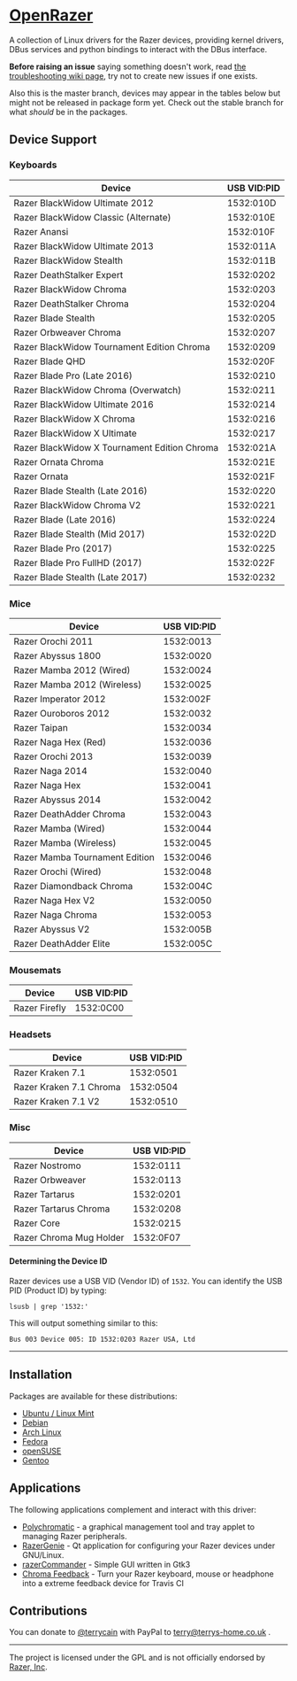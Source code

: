 # [OpenRazer](https://openrazer.github.io/)

A collection of Linux drivers for the Razer devices, providing kernel drivers, DBus services and python bindings to interact with the DBus interface.

**Before raising an issue** saying something doesn't work, read [the troubleshooting wiki page](https://github.com/openrazer/openrazer/wiki/Troubleshooting), try not to create new issues if one exists.

Also this is the master branch, devices may appear in the tables below but might not be released in package form yet. Check out the stable branch for what _should_ be in the packages.

## Device Support
### Keyboards
| Device                                        | USB VID:PID |
| --------------------------------------------- | ----------- |
| Razer BlackWidow Ultimate 2012                |  1532:010D  |
| Razer BlackWidow Classic (Alternate)          |  1532:010E  |
| Razer Anansi                                  |  1532:010F  |
| Razer BlackWidow Ultimate 2013                |  1532:011A  |
| Razer BlackWidow Stealth                      |  1532:011B  |
| Razer DeathStalker Expert                     |  1532:0202  |
| Razer BlackWidow Chroma                       |  1532:0203  |
| Razer DeathStalker Chroma                     |  1532:0204  |
| Razer Blade Stealth                           |  1532:0205  |
| Razer Orbweaver Chroma                        |  1532:0207  |
| Razer BlackWidow Tournament Edition Chroma    |  1532:0209  |
| Razer Blade QHD                               |  1532:020F  |
| Razer Blade Pro (Late 2016)                   |  1532:0210  |
| Razer BlackWidow Chroma (Overwatch)           |  1532:0211  |
| Razer BlackWidow Ultimate 2016                |  1532:0214  |
| Razer BlackWidow X Chroma                     |  1532:0216  |
| Razer BlackWidow X Ultimate                   |  1532:0217  |
| Razer BlackWidow X Tournament Edition Chroma  |  1532:021A  |
| Razer Ornata Chroma                           |  1532:021E  |
| Razer Ornata                                  |  1532:021F  |
| Razer Blade Stealth (Late 2016)               |  1532:0220  |
| Razer BlackWidow Chroma V2                    |  1532:0221  |
| Razer Blade (Late 2016)                       |  1532:0224  |
| Razer Blade Stealth (Mid 2017)                |  1532:022D  |
| Razer Blade Pro (2017)                        |  1532:0225  |
| Razer Blade Pro FullHD (2017)                 |  1532:022F  |
| Razer Blade Stealth (Late 2017)               |  1532:0232  |

### Mice
| Device                          | USB VID:PID |
| ------------------------------- | ----------- |
| Razer Orochi 2011               |  1532:0013  |
| Razer Abyssus 1800              |  1532:0020  |
| Razer Mamba 2012 (Wired)        |  1532:0024  |
| Razer Mamba 2012 (Wireless)     |  1532:0025  |
| Razer Imperator 2012            |  1532:002F  |
| Razer Ouroboros 2012            |  1532:0032  |
| Razer Taipan                    |  1532:0034  |
| Razer Naga Hex (Red)            |  1532:0036  |
| Razer Orochi 2013               |  1532:0039  |
| Razer Naga 2014                 |  1532:0040  |
| Razer Naga Hex                  |  1532:0041  |
| Razer Abyssus 2014              |  1532:0042  |
| Razer DeathAdder Chroma         |  1532:0043  |
| Razer Mamba (Wired)             |  1532:0044  |
| Razer Mamba (Wireless)          |  1532:0045  |
| Razer Mamba Tournament Edition  |  1532:0046  |
| Razer Orochi (Wired)            |  1532:0048  |
| Razer Diamondback Chroma        |  1532:004C  |
| Razer Naga Hex V2               |  1532:0050  |
| Razer Naga Chroma               |  1532:0053  |
| Razer Abyssus V2                |  1532:005B  |
| Razer DeathAdder Elite          |  1532:005C  |

### Mousemats
| Device        | USB VID:PID |
| ------------- | ----------- |
| Razer Firefly |  1532:0C00  |

### Headsets
| Device                   | USB VID:PID |
| ------------------------ | ----------- |
| Razer Kraken 7.1         |  1532:0501  |
| Razer Kraken 7.1 Chroma  |  1532:0504  |
| Razer Kraken 7.1 V2      |  1532:0510  |

### Misc
| Device                  | USB VID:PID |
| ----------------------- | ----------- |
| Razer Nostromo          |  1532:0111  |
| Razer Orbweaver         |  1532:0113  |
| Razer Tartarus          |  1532:0201  |
| Razer Tartarus Chroma   |  1532:0208  |
| Razer Core              |  1532:0215  |
| Razer Chroma Mug Holder |  1532:0F07  |

#### Determining the Device ID
Razer devices use a USB VID (Vendor ID) of `1532`. You can identify the USB PID (Product ID) by typing:

    lsusb | grep '1532:'

This will output something similar to this:

    Bus 003 Device 005: ID 1532:0203 Razer USA, Ltd


---

## Installation

Packages are available for these distributions:

* [Ubuntu / Linux Mint](https://openrazer.github.io/#ubuntu)
* [Debian](https://openrazer.github.io/#debian)
* [Arch Linux](https://openrazer.github.io/#arch)
* [Fedora](https://openrazer.github.io/#fedora)
* [openSUSE](https://openrazer.github.io/#opensuse)
* [Gentoo](https://openrazer.github.io/#gentoo)

## Applications

The following applications complement and interact with this driver:

* [Polychromatic](https://github.com/polychromatic/polychromatic) - a graphical management tool and tray applet to managing Razer peripherals.
* [RazerGenie](https://github.com/z3ntu/RazerGenie) - Qt application for configuring your Razer devices under GNU/Linux.
* [razerCommander](https://github.com/GabMus/razerCommander) - Simple GUI written in Gtk3
* [Chroma Feedback](https://github.com/redaxmedia/chroma-feedback) - Turn your Razer keyboard, mouse or headphone into a extreme feedback device for Travis CI

## Contributions

You can donate to [@terrycain](https://github.com/terrycain) with PayPal to terry@terrys-home.co.uk .

---

The project is licensed under the GPL and is not officially endorsed by [Razer, Inc](http://www.razerzone.com/).
